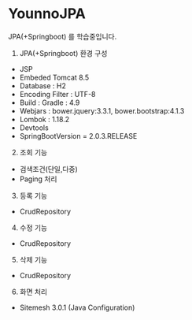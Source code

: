# YounnoJPA


JPA(+Springboot) 를 학습중입니다.

1. JPA(+Springboot) 환경 구성
- JSP
- Embeded Tomcat 8.5
- Database : H2
- Encoding Filter : UTF-8
- Build : Gradle : 4.9 
- Webjars : bower.jquery:3.3.1, bower.bootstrap:4.1.3
- Lombok : 1.18.2
- Devtools 
- SpringBootVersion = 2.0.3.RELEASE

2. 조회 기능
- 검색조건(단일,다중)
- Paging 처리
3. 등록 기능
- CrudRepository 
4. 수정 기능
- CrudRepository
5. 삭제 기능
- CrudRepository
6. 화면 처리 
- Sitemesh 3.0.1 (Java Configuration)
